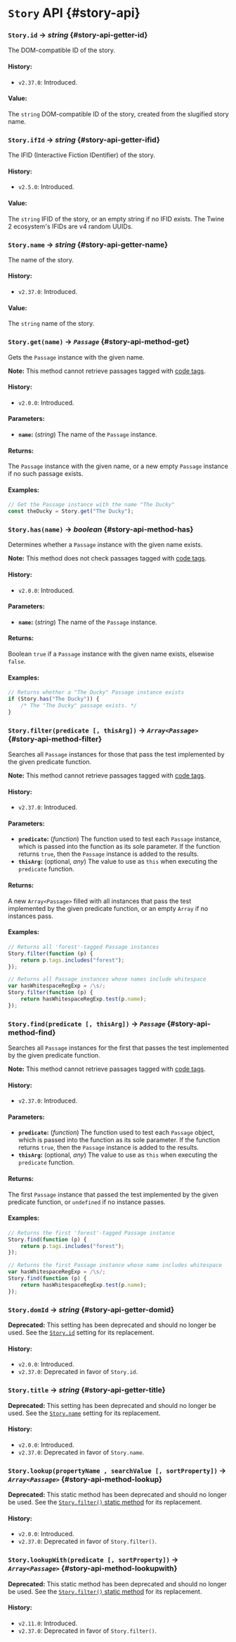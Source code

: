 <!-- ***********************************************************************************************
	Story API
************************************************************************************************ -->
# `Story` API {#story-api}

<!-- *********************************************************************** -->

### `Story.id` → *string* {#story-api-getter-id}

The DOM-compatible ID of the story.

#### History:

* `v2.37.0`: Introduced.

#### Value:

The `string` DOM-compatible ID of the story, created from the slugified story name.

<!-- *********************************************************************** -->

### `Story.ifId` → *string* {#story-api-getter-ifid}

The IFID (Interactive Fiction IDentifier) of the story.

#### History:

* `v2.5.0`: Introduced.

#### Value:

The `string` IFID of the story, or an empty string if no IFID exists.  The Twine 2 ecosystem's IFIDs are v4 random UUIDs.

<!-- *********************************************************************** -->

### `Story.name` → *string* {#story-api-getter-name}

The name of the story.

#### History:

* `v2.37.0`: Introduced.

#### Value:

The `string` name of the story.

<!-- *********************************************************************** -->

### `Story.get(name)` → *`Passage`* {#story-api-method-get}

Gets the `Passage` instance with the given name.

<p role="note"><b>Note:</b>
This method cannot retrieve passages tagged with <a href="#code-tags">code tags</a>.
</p>

#### History:

* `v2.0.0`: Introduced.

#### Parameters:

* **`name`:** (*string*) The name of the `Passage` instance.

#### Returns:

The `Passage` instance with the given name, or a new empty `Passage` instance if no such passage exists.

#### Examples:

```js
// Get the Passage instance with the name "The Ducky"
const theDucky = Story.get("The Ducky");
```

<!-- *********************************************************************** -->

### `Story.has(name)` → *boolean* {#story-api-method-has}

Determines whether a `Passage` instance with the given name exists.

<p role="note"><b>Note:</b>
This method does not check passages tagged with <a href="#code-tags">code tags</a>.
</p>

#### History:

* `v2.0.0`: Introduced.

#### Parameters:

* **`name`:** (*string*) The name of the `Passage` instance.

#### Returns:

Boolean `true` if a `Passage` instance with the given name exists, elsewise `false`.

#### Examples:

```js
// Returns whether a "The Ducky" Passage instance exists
if (Story.has("The Ducky")) {
	/* The "The Ducky" passage exists. */
}
```

<!-- *********************************************************************** -->

### `Story.filter(predicate [, thisArg])` → *`Array<Passage>`* {#story-api-method-filter}

Searches all `Passage` instances for those that pass the test implemented by the given predicate function.

<p role="note"><b>Note:</b>
This method cannot retrieve passages tagged with <a href="#code-tags">code tags</a>.
</p>

#### History:

* `v2.37.0`: Introduced.

#### Parameters:

* **`predicate`:** (*function*) The function used to test each `Passage` instance, which is passed into the function as its sole parameter.  If the function returns `true`, then the `Passage` instance is added to the results.
* **`thisArg`:** (optional, *any*) The value to use as `this` when executing the `predicate` function.

#### Returns:

A new `Array<Passage>` filled with all instances that pass the test implemented by the given predicate function, or an empty `Array` if no instances pass.

#### Examples:

```js
// Returns all 'forest'-tagged Passage instances
Story.filter(function (p) {
	return p.tags.includes("forest");
});

// Returns all Passage instances whose names include whitespace
var hasWhitespaceRegExp = /\s/;
Story.filter(function (p) {
	return hasWhitespaceRegExp.test(p.name);
});
```

<!-- *********************************************************************** -->

### `Story.find(predicate [, thisArg])` → *`Passage`* {#story-api-method-find}

Searches all `Passage` instances for the first that passes the test implemented by the given predicate function.

<p role="note"><b>Note:</b>
This method cannot retrieve passages tagged with <a href="#code-tags">code tags</a>.
</p>

#### History:

* `v2.37.0`: Introduced.

#### Parameters:

* **`predicate`:** (*function*) The function used to test each `Passage` object, which is passed into the function as its sole parameter.  If the function returns `true`, then the `Passage` instance is added to the results.
* **`thisArg`:** (optional, *any*) The value to use as `this` when executing the `predicate` function.

#### Returns:

The first `Passage` instance that passed the test implemented by the given predicate function, or `undefined` if no instance passes.

#### Examples:

```js
// Returns the first 'forest'-tagged Passage instance
Story.find(function (p) {
	return p.tags.includes("forest");
});

// Returns the first Passage instance whose name includes whitespace
var hasWhitespaceRegExp = /\s/;
Story.find(function (p) {
	return hasWhitespaceRegExp.test(p.name);
});
```

<!-- *********************************************************************** -->

### <span class="deprecated">`Story.domId` → *string*</span> {#story-api-getter-domid}

<p role="note" class="warning"><b>Deprecated:</b>
This setting has been deprecated and should no longer be used.  See the <a href="#story-api-getter-id"><code>Story.id</code></a> setting for its replacement.
</p>

#### History:

* `v2.0.0`: Introduced.
* `v2.37.0`: Deprecated in favor of `Story.id`.

<!-- *********************************************************************** -->

### <span class="deprecated">`Story.title` → *string*</span> {#story-api-getter-title}

<p role="note" class="warning"><b>Deprecated:</b>
This setting has been deprecated and should no longer be used.  See the <a href="#story-api-getter-name"><code>Story.name</code></a> setting for its replacement.
</p>

#### History:

* `v2.0.0`: Introduced.
* `v2.37.0`: Deprecated in favor of `Story.name`.

<!-- *********************************************************************** -->

### <span class="deprecated">`Story.lookup(propertyName , searchValue [, sortProperty])` → *`Array<Passage>`*</span> {#story-api-method-lookup}

<p role="note" class="warning"><b>Deprecated:</b>
This static method has been deprecated and should no longer be used.  See the <a href="#story-api-method-filter"><code>Story.filter()</code> static method</a> for its replacement.
</p>

#### History:

* `v2.0.0`: Introduced.
* `v2.37.0`: Deprecated in favor of `Story.filter()`.

<!-- *********************************************************************** -->

### <span class="deprecated">`Story.lookupWith(predicate [, sortProperty])` → *`Array<Passage>`*</span> {#story-api-method-lookupwith}

<p role="note" class="warning"><b>Deprecated:</b>
This static method has been deprecated and should no longer be used.  See the <a href="#story-api-method-filter"><code>Story.filter()</code> static method</a> for its replacement.
</p>

#### History:

* `v2.11.0`: Introduced.
* `v2.37.0`: Deprecated in favor of `Story.filter()`.
